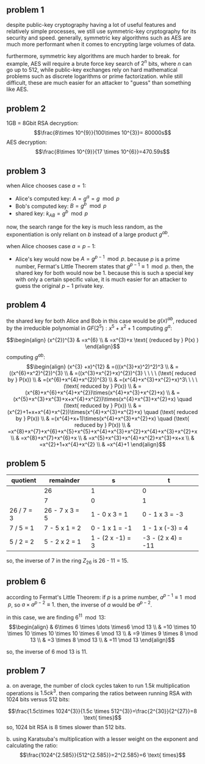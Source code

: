 ## problem 1
despite public-key cryptography having a lot of useful features and relatively simple processes, we still use symmetric-key cryptography for its security and speed. generally, symmetric key algorithms such as AES are much more performant when it comes to encrypting large volumes of data.

furthermore, symmetric key algorithms are much harder to break. for example, AES will require a brute force key search of $2^{n}$ bits, where $n$ can go up to 512, while public-key exchanges rely on hard mathematical problems such as discrete logarithms or prime factorization. while still difficult, these are much easier for an attacker to "guess" than something like AES.

## problem 2
1GB = 8Gbit
RSA decryption:
$$\frac{8\times 10^{9}}{100\times 10^{3}}= 80000s$$
AES decryption:
$$\frac{8\times 10^{9}}{17 \times 10^{6}}=470.59s$$

## problem 3
when Alice chooses case $a=1$:
- Alice's computed key: $A=g^{a}=g \mod p$
- Bob's computed key: $B=g^{b} \mod p$
- shared key: $k_{AB}=g^{b} \mod p$

now, the search range for the key is much less random, as the exponentiation is only reliant on $b$ instead of a large product $g^{ab}$.

when Alice chooses case $a=p-1$:
- Alice's key would now be $A=g^{p-1} \mod p$. because $p$ is a prime number, Fermat's Little Theorem states that $g^{p-1} \equiv 1 \mod p$. then, the shared key for both would now be 1. 
because this is such a special key with only a certain specific value, it is much easier for an attacker to guess the original $p-1$ private key.

## problem 4
the shared key for both Alice and Bob in this case would be $g(x)^{ab}$, reduced by the irreducible polynomial in $GF(2^{5}): x^{5}+x^{2}+1$
computing $g^a$: 

$$\begin{align}
(x^{2})^{3}  & =x^{6} \\
 & =x^{3}+x \text{ (reduced by } P(x) )
\end{align}$$
computing $g^{ab}$:
$$\begin{align}
(x^{3} +x)^{12}  & =(((x^{3}+x)^2)^2)^3 \\
 & = ((x^{6}+x^2)^{2})^{3} \\
 & =((x^{3}+x^{2}+x)^{2})^{3} \ \ \ \ (\text{ reduced by } P(x)) \\
 & =(x^{6}+x^{4}+x^{2})^{3} \\
 & =(x^{4}+x^{3}+x^{2}+x)^3\ \ \ \ (\text{ reduced by } P(x))  \\
 & =(x^{8}+x^{6}+x^{4}+x^{2})\times(x^{4}+x^{3}+x^{2}+x)  \\
 & =(x^{5}+x^{3}+x^{3}+x+x^{4}+x^{2})\times(x^{4}+x^{3}+x^{2}+x) \quad (\text{ reduced by } P(x))  \\
& =(x^{2}+1+x+x^{4}+x^{2})\times(x^{4}+x^{3}+x^{2}+x) \quad (\text{ reduced by } P(x))  \\ 
& =(x^{4}+x+1)\times(x^{4}+x^{3}+x^{2}+x) \quad (\text{ reduced by } P(x))  \\
 & =x^{8}+x^{7}+x^{6}+x^{5}+x^{5}+x^{4}+x^{3}+x^{2}+x^{4}+x^{3}+x^{2}+x \\
 & =x^{8}+x^{7}+x^{6}+x \\
 & =x^{5}+x^{3}+x^{4}+x^{2}+x^{3}+x+x \\
 & =x^{2}+1+x^{4}+x^{2} \\
 & =x^{4}+1
\end{align}$$

## problem 5

| quotient   | remainder      | s                 | t                  |
| ---------- | -------------- | ----------------- | ------------------ |
|            | 26             | 1                 | 0                  |
|            | 7              | 0                 | 1                  |
| 26 / 7 = 3 | 26 - 7 x 3 = 5 | 1 - 0 x 3 = 1     | 0 - 1 x 3 = -3     |
| 7 / 5 = 1  | 7 - 5 x 1 = 2  | 0 - 1 x 1 = -1    | 1 - 1 x (-3) = 4   |
| 5 / 2 = 2  | 5 - 2 x 2 = 1  | 1 - (2 x -1) = 3  | -3 - (2 x 4) = -11 |

so, the inverse of 7 in the ring $Z_{26}$ is 26 - 11 = 15.

## problem 6
according to Fermat's Little Theorem: if $p$ is a prime number, $a^{p-1}\equiv 1 \mod p$, so $a \times a^{p-2}\equiv 1$. then, the inverse of $a$ would be $a^{p-2}$.

in this case, we are finding $6^{11}\mod 13$:
$$\begin{align} 
 & 6\times 6 \times \dots \times6 \mod 13 \\
 & =10 \times 10 \times 10 \times 10 \times 10 \times 6 \mod 13 \\
& =9 \times 9 \times 8 \mod 13 \\
 & =3 \times 8 \mod 13 \\
 & =11 \mod 13
\end{align}$$

so, the inverse of 6 mod 13 is 11.

## problem 7
a. 
on average, the number of clock cycles taken to run $1.5k$ multiplication operations is $1.5ck^{3}$. then comparing the ratios between running RSA with 1024 bits versus 512 bits:

$$\frac{1.5c\times 1024^{3}}{1.5c \times 512^{3}}=\frac{2^{30}}{2^{27}}=8 \text{ times}$$
so, 1024 bit RSA is 8 times slower than 512 bits.

b.
using Karatsuba's multiplication with a lesser weight on the exponent and calculating the ratio:
$$\frac{1024^{2.585}}{512^{2.585}}=2^{2.585}=6 \text{ times}$$
